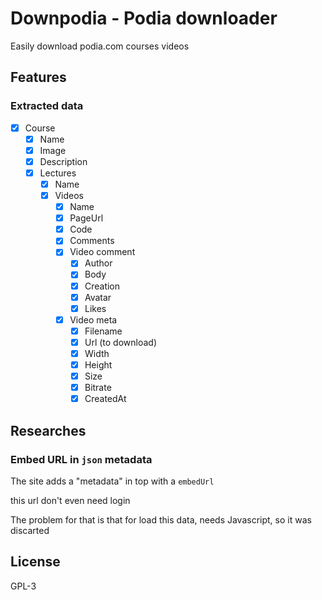 # Downpodia - Podia downloader

Easily download podia.com courses videos

## Features

### **Extracted data**
- [x] Course
  - [x] Name
  - [x] Image
  - [x] Description
  - [x] Lectures
    - [x] Name
    - [x] Videos
      - [x] Name
      - [x] PageUrl
      - [x] Code
      - [x] Comments
      - [x] Video comment
        - [x] Author
        - [x] Body
        - [x] Creation
        - [x] Avatar
        - [x] Likes
      - [x] Video meta
        - [x] Filename
        - [x] Url (to download)
        - [x] Width
        - [x] Height
        - [x] Size
        - [x] Bitrate
        - [x] CreatedAt

## Researches
<!--
### Podia website is a `Wordpress` site
If you access `/wp-admin` you get a message that your browser was been blocked.
But it doesn't

The pages uses the `storefront` script, which is a `Wordpress` theme
```html
<script src="https://cdn.podia.com/packs/js/storefront/index-b83927663680684733fc.js" data-turbo-track="reload"></script>
```

And it loads images from wp.com
-->
### Embed URL in `json` metadata
The site adds a "metadata" in top with a `embedUrl`

this url don't even need login

The problem for that is that for load  this data, needs Javascript, so it was discarted

## License

GPL-3
